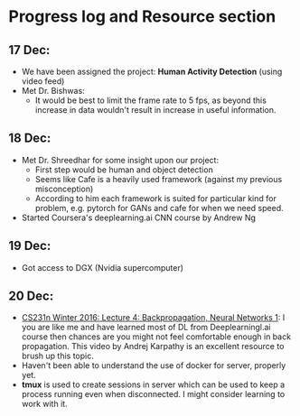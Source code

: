 # Progress log and Resource section
## 17 Dec:
* We have been assigned the project: **Human Activity Detection** (using video feed)
* Met Dr. Bishwas:
	* It would be best to limit the frame rate to 5 fps, as beyond this increase in data wouldn't result in increase in useful information.
## 18 Dec:
* Met Dr. Shreedhar for some insight upon our project:
	* First step would be human and object detection
	* Seems like Cafe is a heavily used framework (against my previous misconception)
	* According to him each framework is suited for particular kind for problem, e.g. pytorch for GANs and cafe for when we need speed.
* Started Coursera's deeplearning.ai CNN course by Andrew Ng
## 19 Dec:
* Got access to DGX (Nvidia supercomputer)
## 20 Dec:
* [CS231n Winter 2016: Lecture 4: Backpropagation, Neural Networks 1](https://www.youtube.com/watch?v=i94OvYb6noo): I you are like me and have learned most of DL from Deeplearningl.ai course then chances are you might not feel comfortable enough in back propagation. This video by Andrej Karpathy is an excellent resource to brush up this topic.
* Haven't been able to understand the use of docker for server, properly yet.
* **tmux** is used to create sessions in server which can be used to keep a process running even when disconnected. I might consider learning to work with it.

